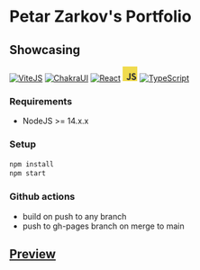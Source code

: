 # Petar Zarkov's Portfolio

## Showcasing

<p align="left">
  <a href="https://vitejs.dev/" target="blank"><img title="ViteJS" alt="ViteJS" width="26" src="https://vitejs.dev/logo.svg" /></a>
  <a href="https://chakra-ui.com/" target="blank"><img title="ChakraUI" alt="ChakraUI" width="26" src="https://chakra-ui.com/favicon.png" /></a>
  <a href="https://reactjs.org/" target="blank"><img title="React" alt="React" width="26" src="https://reactnative.dev/img/pwa/manifest-icon-512.png" /></a>
  <a href="https://www.javascript.com/" target="blank"><img title="JavaScript" alt="JavaScript" width="26" src="https://raw.githubusercontent.com/github/explore/80688e429a7d4ef2fca1e82350fe8e3517d3494d/topics/javascript/javascript.png" /></a>
  <a href="https://www.typescriptlang.org/" target="blank"><img title="Typescript" alt="TypeScript" width="26px" src="https://www.typescriptlang.org/favicon-32x32.png?v=8944a05a8b601855de116c8a56d3b3ae" /></a>
</p>

### Requirements

- NodeJS >= 14.x.x

### Setup

```bash
npm install
npm start
```

### Github actions

- build on push to any branch
- push to gh-pages branch on merge to main

## <a href="https://petarzarkov.github.io/portfolio/" target="_blank">Preview</a>
